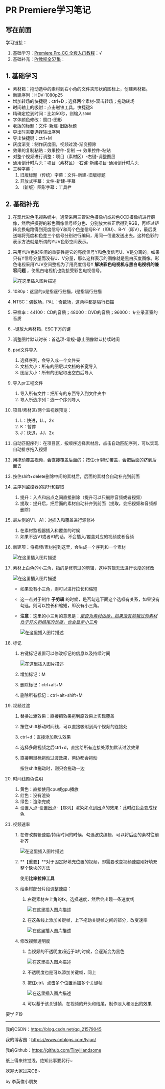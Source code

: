 # PR Premiere学习笔记

## 写在前面

学习链接：

1. 基础学习：[Premiere Pro CC 全套入门教程](https://www.bilibili.com/video/BV1ut411S7j7)：√
2. 基础补充：[Pr教程全57集](https://www.bilibili.com/video/BV1bb411F7Sh)：

## 1. 基础学习

- 素材箱：拖动选中的素材到右小角的文件夹形状的图标上，创建素材箱。
- 新建序列：HDV-1080p25
- 增加转场的快捷键：ctrl+D；选择两个素材-双击转场；拖动转场
- 时间轴上的吸附：点击磁铁工具，快捷键S
- 精确定位到时间：比如50秒，则输入`5000`
- 字体颜色修改：窗口-图形
- 老版的标题：文件-新建-旧版标题
- 导出时需要选择输出序列
- 导出快捷键：ctrl+M
- 灰度渐变：制作灰度图，视频过渡-渐变擦除
- 效果的复制粘贴：效果控件-复制 –> 效果控件-粘贴
- 对整个视频进行调整：项目（素材区）-右键-调整图层
- 通用倒计时片头：项目（素材区）-右键-新建项目-通用倒计时片头
- 三种字幕：
  1. 旧版标题（传统）字幕：文件-新建-旧版标题
  2. 开放式字幕：文件-新建-字幕
  3. （新版）图形字幕：工具栏

## 2. 基础补充

1. 在现代彩色电视系统中，通常采用三管彩色摄像机或彩色CCD摄像机进行摄像，然后把摄得的彩色图像信号经分色、分别放大校正后得到RGB，再经过矩阵变换电路得到亮度信号Y和两个色差信号R-Y（即U）、B-Y（即V），最后发送端将亮度和色差三个信号分别进行编码，用同一信道发送出去。这种色彩的表示方法就是所谓的YUV色彩空间表示。

2. 采用YUV色彩空间的重要性是它的亮度信号Y和色度信号U、V是分离的。如果只有Y信号分量而没有U、V分量，那么这样表示的图像就是黑白灰度图像。彩色电视采用YUV空间整视为了用亮度信号Y **解决彩色电视机与黑白电视机的兼容问题** ，使黑白电视机也能接受彩色电视信号。

   ![在这里插入图片描述](https://img-blog.csdnimg.cn/20210326090204627.png)
   
3. 1080p：这里的p是指逐行扫描，i是指隔行扫描

4. NTSC：偶数场，PAL：奇数场，这两种都是隔行扫描

5. 采样率：44100：CD的音质；48000：DVD的音质；96000：专业录音室的音质

6. `~`键放大素材箱，ESC下方的键

7. 调整图片默认时长：首选项-常规-静止图像默认持续时间

8. psd文件导入

   1. 选择序列，会导入成一个文件夹
   2. 文档大小：所有的图层以文档的长宽导入
   3. 图层大小：所有的图层取出空白后导入

9. 导入pr工程文件

   1. 导入所有文件：把所有的东西导入到文件夹中
   2. 导入所选序列：选一个序列导入

10. 项目/素材区/两个监视器预览：

    1. L：快进，LL，2x
    2. K：暂停
    3. J：快退，JJ，2x

11. 自动匹配序列：在项目区，按顺序选择素材后，点击自动匹配序列，可以实现自动排序拖入视频

12. 用拖动覆盖视频，会直接覆盖后面的；按住ctrl拖动覆盖，会把后面的挤到后面去

13. 按住shift+delete删除中间的素材后，后面的素材会自动补充到前面

14. 主序列监控器的提升和提取

    1. 提升：入点和出点之间直接删除（提升可以只删除音频或者视频）
    2. 提取：提升后，把后面的素材自动补齐到前面（提取，会把视频和音频都删除）

15. 最左侧的V1、A1：对插入和覆盖进行源修补

    1. 在素材监视器插入和覆盖的时候
    2. 如果不选V1或者A1的话，不会插入/覆盖对应的视频或者音频
    
16. 新建项：将视频/素材拖到这里，会生成一个序列和一个素材

    ![在这里插入图片描述](https://img-blog.csdnimg.cn/20210404152133531.png)

17. 素材上白色的小三角，指的是修剪过的剪辑，这种剪辑无法进行长度的修改

    ![在这里插入图片描述](https://img-blog.csdnimg.cn/20210404152323921.png)

    - 如果没有小三角，则可以进行拉长和缩短

    - 这一点对于制作 **子剪辑** 的时候，是否勾选下面这个选框有关系，如果没有勾选，则可以拉长和缩短，即没有小三角。

    - **注意**：这里的小三角的意思是：<u>*是否为素材边缘，如果没有剪辑过的素材处于开头和结尾的长度，也会显示小三角*</u>

      ![在这里插入图片描述](https://img-blog.csdnimg.cn/20210404152503608.png)

18. 标记

    1. 右键标记设置可以修改标记的信息以及持续时间

       ![在这里插入图片描述](https://img-blog.csdnimg.cn/20210404212556358.png)

    2. 增加标记：M

    3. 删除标记：ctrl+alt+M

    4. 删除所有标记：ctrl+alt+shift+M

19. 视频过渡

    1. 替换过渡效果：直接把效果拖到原效果上实现覆盖

    2. 按住shift移动时间线，可以直接吸附到两个视频的连接处

    3. ctrl+d：直接添加默认效果

    4. 选择多段视频之后ctrl+d，直接给所有连接处添加默认过渡效果

    5. 直接用鼠标拖动过渡效果，两边都会拖动

       按住shift拖动时，则只会拖动一边

20. 时间线颜色说明

    1. 黄色：直接使用cpu或gpu播放
    2. 红色：没有渲染
    3. 绿色：渲染完成
    4. 设置入点-设置出点-【序列】渲染如点到出点的效果：此时红色会变成绿色

21. 视频速率

    1. 在修改剪辑速度/持续时间的时候，勾选波纹编辑，可以将后面的素材往前补齐

       ![在这里插入图片描述](https://img-blog.csdnimg.cn/20210405203752657.png?x-oss-process=image/watermark,type_ZmFuZ3poZW5naGVpdGk,shadow_10,text_aHR0cHM6Ly9ibG9nLmNzZG4ubmV0L3FxXzIxNTc5MDQ1,size_16,color_FFFFFF,t_70)

    2. **【重要】**对于固定好填充位置的视频，即需要改变视频速度刚好填充整个缺块的方法

       使用**比率拉伸工具**

    3. 给素材部分片段调整速度：

       1. 右键素材左上角的fx，选择速度，然后会出现一条速度线

          ![在这里插入图片描述](https://img-blog.csdnimg.cn/20210405204720866.png)

       2. 在这条线上添加关键帧，上下拖动关键帧之间的部分，改变速率

          ![在这里插入图片描述](https://img-blog.csdnimg.cn/20210405204836900.png)

    4. 修改视频透明度

       1. 当视频的不透明度趋近于0的时候，会逐渐变为黑色

          ![在这里插入图片描述](https://img-blog.csdnimg.cn/20210405205055621.png)

       2. 不透明度也是可以添加关键帧，同上

       3. 按住ctrl，点击多个位置添加多个关键帧

          ![在这里插入图片描述](https://img-blog.csdnimg.cn/20210405205353105.png)

       4. 可以基于该关键帧，在视频的开头和结尾，制作淡入和淡出的效果













要学 P19



------

我的CSDN：https://blog.csdn.net/qq_21579045

我的博客园：https://www.cnblogs.com/lyjun/

我的Github：https://github.com/TinyHandsome

纸上得来终觉浅，绝知此事要躬行~

欢迎大家过来OB~

by 李英俊小朋友

